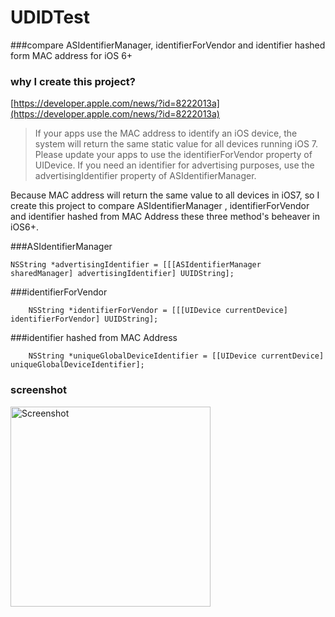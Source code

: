 UDIDTest
========

###compare ASIdentifierManager, identifierForVendor and identifier hashed form MAC address for iOS 6+

### why I create this project?

[https://developer.apple.com/news/?id=8222013a](https://developer.apple.com/news/?id=8222013a)

> If your apps use the MAC address to identify an iOS device, the system will return the same static value for all devices running iOS 7. Please update your apps to use the identifierForVendor property of UIDevice. If you need an identifier for advertising purposes, use the advertisingIdentifier property of ASIdentifierManager.

Because MAC address will return the same value to all devices in iOS7,
so I create this project to compare ASIdentifierManager , identifierForVendor and identifier hashed from MAC Address these three method's beheaver in iOS6+.


###ASIdentifierManager

``` objc
NSString *advertisingIdentifier = [[[ASIdentifierManager sharedManager] advertisingIdentifier] UUIDString];    
```
 
###identifierForVendor

``` objc
    NSString *identifierForVendor = [[[UIDevice currentDevice] identifierForVendor] UUIDString];
```    

###identifier hashed from MAC Address

``` objc
    NSString *uniqueGlobalDeviceIdentifier = [[UIDevice currentDevice] uniqueGlobalDeviceIdentifier];
```
    
### screenshot ##
<img src="https://raw.github.com/wpsteak/UDIDTest/master/screenshot.png" alt="Screenshot" style="width:320px;" />
